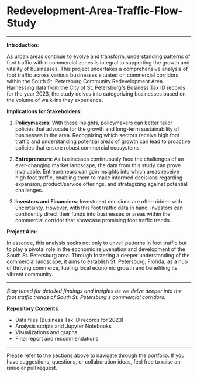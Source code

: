 # Redevelopment-Area-Traffic-Flow-Study

---

**Introduction**:

As urban areas continue to evolve and transform, understanding patterns of foot traffic within commercial zones is integral to supporting the growth and vitality of businesses. This project undertakes a comprehensive analysis of foot traffic across various businesses situated on commercial corridors within the South St. Petersburg Community Redevelopment Area. Harnessing data from the City of St. Petersburg's Business Tax ID records for the year 2023, the study delves into categorizing businesses based on the volume of walk-ins they experience.

**Implications for Stakeholders**:

1. **Policymakers**: With these insights, policymakers can better tailor policies that advocate for the growth and long-term sustainability of businesses in the area. Recognizing which sectors receive high foot traffic and understanding potential areas of growth can lead to proactive policies that ensure robust commercial ecosystems.
 
2. **Entrepreneurs**: As businesses continuously face the challenges of an ever-changing market landscape, the data from this study can prove invaluable. Entrepreneurs can gain insights into which areas receive high foot traffic, enabling them to make informed decisions regarding expansion, product/service offerings, and strategizing against potential challenges.

3. **Investors and Financiers**: Investment decisions are often ridden with uncertainty. However, with this foot traffic data in hand, investors can confidently direct their funds into businesses or areas within the commercial corridor that showcase promising foot traffic trends.

**Project Aim**:

In essence, this analysis seeks not only to unveil patterns in foot traffic but to play a pivotal role in the economic rejuvenation and development of the South St. Petersburg area. Through fostering a deeper understanding of the commercial landscape, it aims to establish St. Petersburg, Florida, as a hub of thriving commerce, fueling local economic growth and benefiting its vibrant community.

---

*Stay tuned for detailed findings and insights as we delve deeper into the foot traffic trends of South St. Petersburg's commercial corridors.* 

**Repository Contents**:
- Data files (Business Tax ID records for 2023)
- Analysis scripts and Jupyter Notebooks
- Visualizations and graphs
- Final report and recommendations

---

Please refer to the sections above to navigate through the portfolio. If you have suggestions, questions, or collaboration ideas, feel free to raise an issue or pull request.
